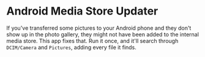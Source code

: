 # Android Media Store Updater

If you've transferred some pictures to your Android phone and they don't show up
in the photo gallery, they might not have been added to the internal media
store. This app fixes that. Run it once, and it'll search through `DCIM/Camera`
and `Pictures`, adding every file it finds.
